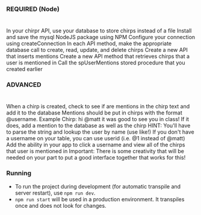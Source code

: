 ### REQUIRED (Node)

#
In your chirpr API, use your database to store chirps instead of a file
Install and save the mysql NodeJS package using NPM
Configure your connection using createConnection
In each API method, make the appropriate database call to create, read, update, and delete chirps
Create a new API that inserts mentions
Create a new API method that retrieves chirps that a user is mentioned in
Call the spUserMentions stored procedure that you created earlier

### ADVANCED

#
When a chirp is created, check to see if are mentions in the chirp text and add it to the database
Mentions should be put in chirps with the format @username.
Example Chirp: hi @matt it was good to see you in class!
If it does, add a mention to the database as well as the chirp
HINT: You'll have to parse the string and lookup the user by name (use like!)
If you don't have a username on your table, you can use userid (i.e. @1 instead of @matt)
Add the ability in your app to click a username and view all of the chirps that user is mentioned in
Important: There is some creativity that will be needed on your part to put a good interface together that works for this!

### Running
* To run the project during development (for automatic transpile and server restart), use `npm run dev`.
* `npm run start` will be used in a production environment. It transpiles once and does not look for changes.